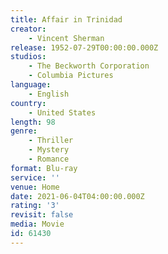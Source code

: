 ```yaml
---
title: Affair in Trinidad
creator:
    - Vincent Sherman
release: 1952-07-29T00:00:00.000Z
studios:
    - The Beckworth Corporation
    - Columbia Pictures
language:
    - English
country:
    - United States
length: 98
genre:
    - Thriller
    - Mystery
    - Romance
format: Blu-ray
service: ''
venue: Home
date: 2021-06-04T04:00:00.000Z
rating: '3'
revisit: false
media: Movie
id: 61430
---
```



